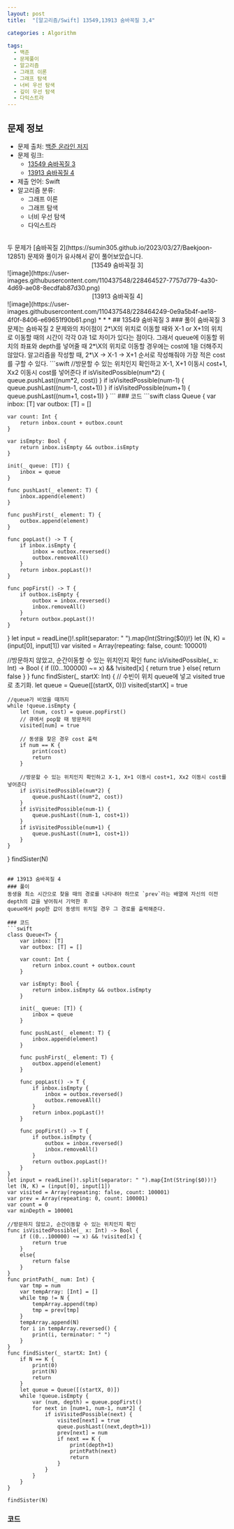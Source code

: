 ```yaml
---
layout: post
title:  "[알고리즘/Swift] 13549,13913 숨바꼭질 3,4"

categories : Algorithm
  
tags:
  - 백준
  - 문제풀이
  - 알고리즘
  - 그래프 이론
  - 그래프 탐색
  - 너비 우선 탐색
  - 깊이 우선 탐색
  - 다익스트라
---
```


## 문제 정보
 - 문제 출처: [백준 온라인 저지](http://boj.kr/)
 - 문제 링크:  
    - [13549 숨바꼭질 3](https://www.acmicpc.net/problem/13549)
    - [13913 숨바꼭질 4](https://www.acmicpc.net/problem/13913)
 - 제출 언어: Swift
 - 알고리즘 분류:    
    - 그래프 이론
    - 그래프 탐색
    - 너비 우선 탐색
    - 다익스트라

 <br>   
 두 문제가 [숨바꼭질 2](https://sumin305.github.io/2023/03/27/Baekjoon-12851) 문제와 풀이가 유사해서 같이 풀어보았습니다.
 <center>[13549 숨바꼭질 3]</center>
![image](https://user-images.githubusercontent.com/110437548/228464527-7757d779-4a30-4d69-ae08-8ecdfab87d30.png)
<center>[13913 숨바꼭질 4]</center>
![image](https://user-images.githubusercontent.com/110437548/228464249-0e9a5b4f-ae18-4f0f-8406-e69651f90b61.png)
* * *    
## 13549 숨바꼭질 3
### 풀이 
숨바꼭질 3 문제는 숨바꼭질 2 문제와의 차이점이 2*\X의 위치로 이동할 때와 X-1 or X+1의 위치로 이동할 때의 시간이 각각 0과 1로 차이가 있다는 점이다.    
그래서 queue에 이동할 위치의 좌표와 depth를 넣어줄 때  2*\X의 위치로 이동할 경우에는 cost에 1을 더해주지 않았다.    
알고리즘을 작성할 때, 2*\X -> X-1 -> X+1 순서로 작성해줘야 가장 적은 cost를 구할 수 있다.     
```swift
    //방문할 수 있는 위치인지 확인하고 X-1, X+1 이동시 cost+1, Xx2 이동시 cost를 넣어준다
        if isVisitedPossible(num*2) {
            queue.pushLast((num*2, cost))
        }
        if isVisitedPossible(num-1) {
            queue.pushLast((num-1, cost+1))
        }
        if isVisitedPossible(num+1) {
            queue.pushLast((num+1, cost+1))
        }
```    
### 코드
```swift
class Queue<T> {
    var inbox: [T]
    var outbox: [T] = []
    
    var count: Int {
        return inbox.count + outbox.count
    }
    
    var isEmpty: Bool {
        return inbox.isEmpty && outbox.isEmpty
    }
    
    init(_ queue: [T]) {
        inbox = queue
    }
    
    func pushLast(_ element: T) {
        inbox.append(element)
    }
    
    func pushFirst(_ element: T) {
        outbox.append(element)
    }
    
    func popLast() -> T {
        if inbox.isEmpty {
            inbox = outbox.reversed()
            outbox.removeAll()
        }
        return inbox.popLast()!
    }
    
    func popFirst() -> T {
        if outbox.isEmpty {
            outbox = inbox.reversed()
            inbox.removeAll()
        }
        return outbox.popLast()!
    }
}
let input = readLine()!.split(separator: " ").map{Int(String($0))!}
let (N, K) = (input[0], input[1])
var visited = Array(repeating: false, count: 100001)

//방문하지 않았고, 순간이동할 수 있는 위치인지 확인
func isVisitedPossible(_ x: Int) -> Bool {
    if ((0...100000) ~= x) && !visited[x] {
        return true
    }
    else{
        return false
    }
}
func findSister(_ startX: Int) {
    // 수빈이 위치 queue에 넣고 visited true로 초기화.
    let queue = Queue([(startX, 0)])
    visited[startX] = true
    
    //queue가 비었을 때까지
    while !queue.isEmpty {
        let (num, cost) = queue.popFirst()
        // 큐에서 pop할 때 방문처리
        visited[num] = true
        
        // 동생을 찾은 경우 cost 출력
        if num == K {
            print(cost)
            return
        }
        
        //방문할 수 있는 위치인지 확인하고 X-1, X+1 이동시 cost+1, Xx2 이동시 cost를 넣어준다
        if isVisitedPossible(num*2) {
            queue.pushLast((num*2, cost))
        }
        if isVisitedPossible(num-1) {
            queue.pushLast((num-1, cost+1))
        }
        if isVisitedPossible(num+1) {
            queue.pushLast((num+1, cost+1))
        }
    }
}
findSister(N)
```

## 13913 숨바꼭질 4
### 풀이
동생을 최소 시간으로 찾을 때의 경로를 나타내야 하므로 `prev`라는 배열에 자신의 이전 depth의 값을 넣어줘서 기억한 후    
queue에서 pop한 값이 동생의 위치일 경우 그 경로를 출력해준다.

### 코드 
```swift
class Queue<T> {
    var inbox: [T]
    var outbox: [T] = []
    
    var count: Int {
        return inbox.count + outbox.count
    }
    
    var isEmpty: Bool {
        return inbox.isEmpty && outbox.isEmpty
    }
    
    init(_ queue: [T]) {
        inbox = queue
    }
    
    func pushLast(_ element: T) {
        inbox.append(element)
    }
    
    func pushFirst(_ element: T) {
        outbox.append(element)
    }
    
    func popLast() -> T {
        if inbox.isEmpty {
            inbox = outbox.reversed()
            outbox.removeAll()
        }
        return inbox.popLast()!
    }
    
    func popFirst() -> T {
        if outbox.isEmpty {
            outbox = inbox.reversed()
            inbox.removeAll()
        }
        return outbox.popLast()!
    }
}
let input = readLine()!.split(separator: " ").map{Int(String($0))!}
let (N, K) = (input[0], input[1])
var visited = Array(repeating: false, count: 100001)
var prev = Array(repeating: 0, count: 100001)
var count = 0
var minDepth = 100001

//방문하지 않았고, 순간이동할 수 있는 위치인지 확인
func isVisitedPossible(_ x: Int) -> Bool {
    if ((0...100000) ~= x) && !visited[x] {
        return true
    }
    else{
        return false
    }
}
func printPath(_ num: Int) {
    var tmp = num
    var tempArray: [Int] = []
    while tmp != N {
        tempArray.append(tmp)
        tmp = prev[tmp]
    }
    tempArray.append(N)
    for i in tempArray.reversed() {
        print(i, terminator: " ")
    }
}
func findSister(_ startX: Int) {
    if N == K {
        print(0)
        print(N)
        return
    }
    let queue = Queue([(startX, 0)])
    while !queue.isEmpty {
        var (num, depth) = queue.popFirst()  
        for next in [num+1, num-1, num*2] {
            if isVisitedPossible(next) {
                visited[next] = true
                queue.pushLast((next,depth+1))
                prev[next] = num
                if next == K {
                    print(depth+1)
                    printPath(next)
                    return
                }
            }
        }
    }
}

findSister(N)
```
### 코드

